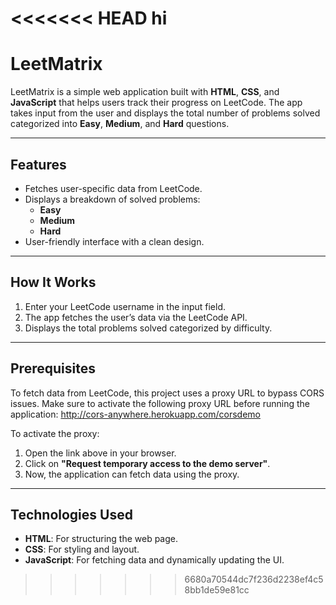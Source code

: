 <<<<<<< HEAD
hi
=======
# LeetMatrix

LeetMatrix is a simple web application built with **HTML**, **CSS**, and **JavaScript** that helps users track their progress on LeetCode. The app takes input from the user and displays the total number of problems solved categorized into **Easy**, **Medium**, and **Hard** questions.

---

## Features
- Fetches user-specific data from LeetCode.
- Displays a breakdown of solved problems:
  - **Easy**
  - **Medium**
  - **Hard**
- User-friendly interface with a clean design.

---

## How It Works
1. Enter your LeetCode username in the input field.
2. The app fetches the user’s data via the LeetCode API.
3. Displays the total problems solved categorized by difficulty.

---

## Prerequisites
To fetch data from LeetCode, this project uses a proxy URL to bypass CORS issues. Make sure to activate the following proxy URL before running the application:
http://cors-anywhere.herokuapp.com/corsdemo


To activate the proxy:
1. Open the link above in your browser.
2. Click on **"Request temporary access to the demo server"**.
3. Now, the application can fetch data using the proxy.

---

## Technologies Used
- **HTML**: For structuring the web page.
- **CSS**: For styling and layout.
- **JavaScript**: For fetching data and dynamically updating the UI.



>>>>>>> 6680a70544dc7f236d2238ef4c58bb1de59e81cc
